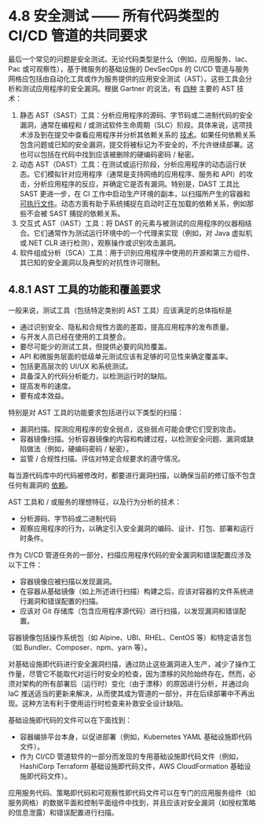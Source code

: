 # 4.8 安全测试 —— 所有代码类型的 CI/CD 管道的共同要求

最后一个常见的问题是安全测试。无论代码类型是什么（例如，应用服务、Iac、Pac 或可观察性），基于微服务的基础设施的 DevSecOps 的 CI/CD 管道与服务网格应包括由自动化工具或作为服务提供的应用安全测试（AST）。这些工具会分析和测试应用程序的安全漏洞。根据 Gartner 的说法，有 [四种](https://www.gartner.com/doc/reprints?id=1-262TXQZV&ct=210518&st=sb) 主要的 AST 技术：

1.  静态 AST（SAST）工具：分析应用程序的源码、字节码或二进制代码的安全漏洞，通常在编程和 / 或测试软件生命周期（SLC）阶段。具体来说，这项技术涉及到在提交中查看应用程序并分析其依赖关系的 [技术](https://sdtimes.com/test/a-guide-to-automated-testing-providers/)。如果任何依赖关系包含问题或已知的安全漏洞，提交将被标记为不安全的，不允许继续部署。这也可以包括在代码中找到应该被删除的硬编码密码 / 秘密。
2.  动态 AST（DAST）工具：在测试或运行阶段，分析应用程序的动态运行状态。它们模拟针对应用程序（通常是支持网络的应用程序、服务和 API）的攻击，分析应用程序的反应，并确定它是否有漏洞。特别是，DAST 工具比 SAST 更进一步，在 CI 工作中启动生产环境的副本，以扫描所产生的容器和 [可执行文件](https://sdtimes.com/test/a-guide-to-automated-testing-providers/)。动态方面有助于系统捕捉在启动时正在加载的依赖关系，例如那些不会被 SAST 捕捉的依赖关系。
3.  交互式 AST（IAST）工具：将 DAST 的元素与被测试的应用程序的仪器相结合。它们通常作为测试运行环境中的一个代理来实现（例如，对 Java 虚拟机或.NET CLR 进行检测），观察操作或识别攻击漏洞。
4.  软件组成分析（SCA）工具：用于识别应用程序中使用的开源和第三方组件、其已知的安全漏洞以及典型的对抗性许可限制。

## 4.8.1 AST 工具的功能和覆盖要求

一般来说，测试工具（包括特定类别的 AST 工具）应该满足的总体指标是

-   通过识别安全、隐私和合规性方面的差距，提高应用程序的发布质量。
-   与开发人员已经在使用的工具整合。
-   要尽可能少的测试工具，但提供必要的风险覆盖。
-   API 和微服务层面的低级单元测试应该有足够的可见性来确定覆盖率。
-   包括更高层次的 UI/UX 和系统测试。
-   具备深入的代码分析能力，以检测运行时的缺陷。
-   提高发布的速度。
-   要有成本效益。

特别是对 AST 工具的功能要求包括进行以下类型的扫描：

-   漏洞扫描。探测应用程序的安全弱点，这些弱点可能会使它们受到攻击。
-   容器镜像扫描。分析容器镜像的内容和构建过程，以检测安全问题、漏洞或缺陷做法（例如，硬编码密码 / 秘密）。
-   监管 / 合规性扫描。评估对特定合规要求的遵守情况。

每当源代码库中的代码被修改时，都要进行漏洞扫描，以确保当前的修订版不包含任何有漏洞的 [依赖](https://circleci.com/blog/security-best-practices-for-ci-cd/)。

AST 工具和 / 或服务的理想特征，以及行为分析的技术：

-   分析源码、字节码或二进制代码
-   观察应用程序的行为，以确定引入安全漏洞的编码、设计、打包、部署和运行时条件。

作为 CI/CD 管道任务的一部分，扫描应用程序代码的安全漏洞和错误配置应涉及以下工件：

-   容器镜像应被扫描以发现漏洞。
-   在容器从基础镜像（如上所述进行扫描）构建之后，应该对容器的文件系统进行漏洞和错误配置的扫描。
-   应该对 Git 存储库（包含应用程序源代码）进行扫描，以发现漏洞和错误配置。

容器镜像包括操作系统包（如 Alpine、UBI、RHEL、CentOS 等）和特定语言包（如 Bundler、Composer、npm、yarn 等）。

对基础设施即代码进行安全漏洞扫描，通过防止这些漏洞进入生产，减少了操作工作量，尽管它不能取代对运行时安全的检查，因为漂移的风险始终存在。然而，必须对架构的所有部署后（运行时）变化（由于漂移）的原因进行分析，并通过向 IaC 推送适当的更新来解决，从而使其成为管道的一部分，并在后续部署中不再出现。这种方法有利于使用运行时检查来补救安全设计缺陷。

基础设施即代码的文件可以在下面找到：

-   容器编排平台本身，以促进部署（例如，Kubernetes YAML 基础设施即代码文件）。
-   作为 CI/CD 管道软件的一部分而发现的专用基础设施即代码文件（例如，HashiCorp Terraform 基础设施即代码文件，AWS CloudFormation 基础设施即代码文件）。

应用服务代码、策略即代码和可观察性即代码文件可以在专门的应用服务组件（如服务网格）的数据平面和控制平面组件中找到，并且应该对安全漏洞（如授权策略的信息泄露）和错误配置进行扫描。